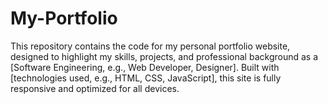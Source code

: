 # My-Portfolio
This repository contains the code for my personal portfolio website, designed to highlight my skills, projects, and professional background as a [Software Engineering, e.g., Web Developer, Designer]. Built with [technologies used, e.g., HTML, CSS, JavaScript], this site is fully responsive and optimized for all devices.
